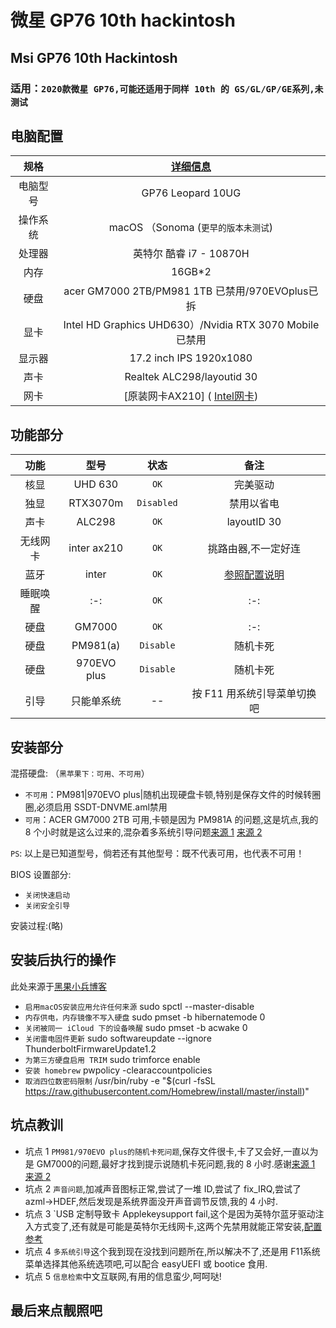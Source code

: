 # 微星 GP76 10th hackintosh

## Msi GP76 10th Hackintosh
### 适用：`2020款微星 GP76,可能还适用于同样 10th 的 GS/GL/GP/GE系列,未测试`
## 电脑配置
|规格 | [详细信息]([https://item.lenovo.com.cn/product/1007854.html](https://www.msi.com/Laptop/GP76-Leopard-10UX/Specification)) |
|:-: | :-:|
|电脑型号|GP76 Leopard 10UG|
|操作系统|macOS （Sonoma (`更早的版本未测试`) |
|处理器|英特尔 酷睿 i7 - 10870H|
|内存|16GB*2|
|硬盘|acer GM7000 2TB/PM981 1TB 已禁用/970EVOplus已拆|
|显卡|Intel HD Graphics UHD630）/Nvidia RTX 3070 Mobile已禁用|
|显示器|17.2 inch IPS 1920x1080|
|声卡| Realtek ALC298/layoutid 30|
|网卡|[原装网卡AX210] ( [Intel网卡](https://github.com/daliansky/XiaoXinPro-13-hackintosh/wiki/Intel%E7%BD%91%E5%8D%A1))|

## 功能部分
|功能 |型号 |状态|备注| 
|:-: | :-:|:-: | :-:|
|核显| UHD 630|`OK`|完美驱动|
|独显| RTX3070m|`Disabled`| 禁用以省电|
|声卡| ALC298|`OK`| layoutID 30|
|无线网卡| inter ax210|`OK` | 挑路由器,不一定好连|
|蓝牙| inter|`OK` | [参照配置说明](https://openintelwireless.github.io/IntelBluetoothFirmware/)|
|睡眠唤醒 | :-:|`OK`| :-:|
|硬盘| GM7000|`OK` | :-:|
|硬盘| PM981(a)|`Disable` | 随机卡死|
|硬盘| 970EVO plus|`Disable` | 随机卡死|
|引导| 只能单系统|-- | 按 F11 用系统引导菜单切换吧|


## 安装部分

混搭硬盘: （`黑苹果下：可用、不可用`）

- `不可用`：PM981|970EVO plus|随机出现硬盘卡顿,特别是保存文件的时候转圈圈,必须启用 SSDT-DNVME.aml禁用
- `可用`：ACER GM7000 2TB 可用,卡顿是因为 PM981A 的问题,这是坑点,我的 8 个小时就是这么过来的,混杂着多系统引导问题[来源 1](https://github.com/neophack/tongfang-utility/blob/cbc091a6880576070d1700cf289d08fe109827f0/src/resources/i18n/config.ts#L86) [来源 2](https://github.com/neophack/tongfang-utility/blob/cbc091a6880576070d1700cf289d08fe109827f0/src/resources/i18n/config.ts#L86)

`PS`: 以上是已知道型号，倘若还有其他型号：既不代表可用，也代表不可用！

BIOS 设置部分:
- `关闭快速启动`
- `关闭安全引导`

安装过程:(略)

## 安装后执行的操作
此处来源于[黑果小兵博客](blog.daliansky.net)

- `启用macOS安装应用允许任何来源`
sudo spctl --master-disable
- `内存供电，内存镜像不写入硬盘`
sudo pmset -b hibernatemode 0
- `关闭被同一 iCloud 下的设备唤醒`
sudo pmset -b acwake 0
- `关闭雷电固件更新`
sudo softwareupdate --ignore ThunderboltFirmwareUpdate1.2
- `为第三方硬盘启用 TRIM`
sudo trimforce enable 
- `安装 homebrew`
pwpolicy -clearaccountpolicies
- `取消四位数密码限制`
/usr/bin/ruby -e "$(curl -fsSL https://raw.githubusercontent.com/Homebrew/install/master/install)"

## 坑点教训
- 坑点 1 `PM981/970EVO plus的随机卡死问题`,保存文件很卡,卡了又会好,一直以为是 GM7000的问题,最好才找到提示说随机卡死问题,我的 8 小时.感谢[来源 1](https://github.com/neophack/tongfang-utility/blob/cbc091a6880576070d1700cf289d08fe109827f0/src/resources/i18n/config.ts#L86) [来源 2](https://github.com/neophack/tongfang-utility/blob/cbc091a6880576070d1700cf289d08fe109827f0/src/resources/i18n/config.ts#L86)
- 坑点 2 `声音问题`,加减声音图标正常,尝试了一堆 ID,尝试了 fix_IRQ,尝试了 azml->HDEF,然后发现是系统界面没开声音调节反馈,我的 4 小时.
- 坑点 3 `USB 定制导致卡 Applekeysupport fail,这个是因为英特尔蓝牙驱动注入方式变了,还有就是可能是英特尔无线网卡,这两个先禁用就能正常安装,[配置参考](https://openintelwireless.github.io/IntelBluetoothFirmware)
- 坑点 4 `多系统引导`这个我到现在没找到问题所在,所以解决不了,还是用 F11系统菜单选择其他系统选项吧,可以配合 easyUEFI 或 bootice 食用.
- 坑点 5 `信息检索`中文互联网,有用的信息蛮少,呵呵哒!

## 最后来点靓照吧

